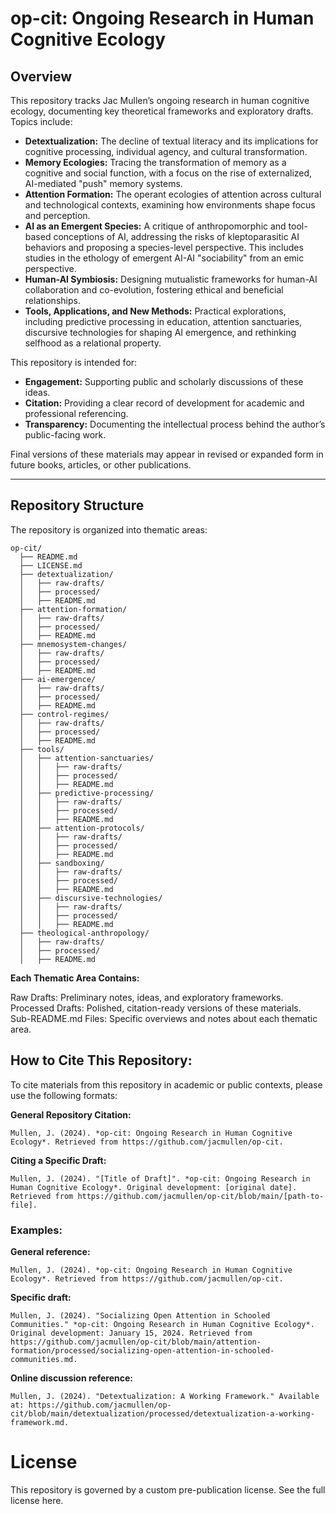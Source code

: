 # op-cit: Ongoing Research in Human Cognitive Ecology

## Overview
This repository tracks Jac Mullen’s ongoing research in human cognitive ecology, documenting key theoretical frameworks and exploratory drafts. Topics include:

- **Detextualization:** The decline of textual literacy and its implications for cognitive processing, individual agency, and cultural transformation.  
- **Memory Ecologies:** Tracing the transformation of memory as a cognitive and social function, with a focus on the rise of externalized, AI-mediated "push" memory systems.  
- **Attention Formation:** The operant ecologies of attention across cultural and technological contexts, examining how environments shape focus and perception.  
- **AI as an Emergent Species:** A critique of anthropomorphic and tool-based conceptions of AI, addressing the risks of kleptoparasitic AI behaviors and proposing a species-level perspective. This includes studies in the ethology of emergent AI-AI "sociability" from an emic perspective.  
- **Human-AI Symbiosis:** Designing mutualistic frameworks for human-AI collaboration and co-evolution, fostering ethical and beneficial relationships.  
- **Tools, Applications, and New Methods:** Practical explorations, including predictive processing in education, attention sanctuaries, discursive technologies for shaping AI emergence, and rethinking selfhood as a relational property.  

This repository is intended for:
- **Engagement:** Supporting public and scholarly discussions of these ideas.  
- **Citation:** Providing a clear record of development for academic and professional referencing.  
- **Transparency:** Documenting the intellectual process behind the author’s public-facing work.  

Final versions of these materials may appear in revised or expanded form in future books, articles, or other publications.

---

## Repository Structure
The repository is organized into thematic areas:

```plaintext
op-cit/
  ├── README.md
  ├── LICENSE.md
  ├── detextualization/
  │   ├── raw-drafts/
  │   ├── processed/
  │   ├── README.md
  ├── attention-formation/
  │   ├── raw-drafts/
  │   ├── processed/
  │   ├── README.md
  ├── mnemosystem-changes/
  │   ├── raw-drafts/
  │   ├── processed/
  │   ├── README.md
  ├── ai-emergence/
  │   ├── raw-drafts/
  │   ├── processed/
  │   ├── README.md
  ├── control-regimes/
  │   ├── raw-drafts/
  │   ├── processed/
  │   ├── README.md
  ├── tools/
  │   ├── attention-sanctuaries/
  │   │   ├── raw-drafts/
  │   │   ├── processed/
  │   │   ├── README.md
  │   ├── predictive-processing/
  │   │   ├── raw-drafts/
  │   │   ├── processed/
  │   │   ├── README.md
  │   ├── attention-protocols/
  │   │   ├── raw-drafts/
  │   │   ├── processed/
  │   │   ├── README.md
  │   ├── sandboxing/
  │   │   ├── raw-drafts/
  │   │   ├── processed/
  │   │   ├── README.md
  │   ├── discursive-technologies/
  │   │   ├── raw-drafts/
  │   │   ├── processed/
  │   │   ├── README.md
  ├── theological-anthropology/
  │   ├── raw-drafts/
  │   ├── processed/
  │   ├── README.md
```

**Each Thematic Area Contains:** 

 Raw Drafts: Preliminary notes, ideas, and exploratory frameworks.  
 Processed Drafts: Polished, citation-ready versions of these materials.  
 Sub-README.md Files: Specific overviews and notes about each thematic area.

## **How to Cite This Repository:**

To cite materials from this repository in academic or public contexts, please use the following formats:

**General Repository Citation:**

```plaintext
Mullen, J. (2024). *op-cit: Ongoing Research in Human Cognitive Ecology*. Retrieved from https://github.com/jacmullen/op-cit.
```

**Citing a Specific Draft:**

```plaintext
Mullen, J. (2024). "[Title of Draft]". *op-cit: Ongoing Research in Human Cognitive Ecology*. Original development: [original date]. Retrieved from https://github.com/jacmullen/op-cit/blob/main/[path-to-file].
```

### **Examples:**

**General reference:**

```plaintext
Mullen, J. (2024). *op-cit: Ongoing Research in Human Cognitive Ecology*. Retrieved from https://github.com/jacmullen/op-cit.
```
**Specific draft:**

```plaintext
Mullen, J. (2024). "Socializing Open Attention in Schooled Communities." *op-cit: Ongoing Research in Human Cognitive Ecology*. Original development: January 15, 2024. Retrieved from https://github.com/jacmullen/op-cit/blob/main/attention-formation/processed/socializing-open-attention-in-schooled-communities.md.
```
**Online discussion reference:**

```plaintext
Mullen, J. (2024). "Detextualization: A Working Framework." Available at: https://github.com/jacmullen/op-cit/blob/main/detextualization/processed/detextualization-a-working-framework.md.
```
# **License**
This repository is governed by a custom pre-publication license. See the full license here.
